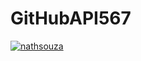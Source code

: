 # GitHubAPI567

[![nathsouza](https://circleci.com/gh/nathsouza/GitHubAPI567.svg?style=svg)](https://app.circleci.com/pipelines/github/nathsouza/GitHubAPI567?branch=main&filter=all)
